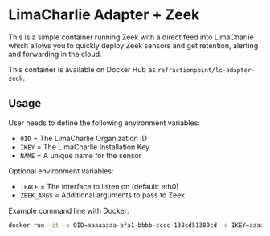 # LimaCharlie Adapter + Zeek

This is a simple container running Zeek with a direct feed into LimaCharlie
which allows you to quickly deploy Zeek sensors and get retention, alerting
and forwarding in the cloud.

This container is available on Docker Hub as `refractionpoint/lc-adapter-zeek`.

## Usage

User needs to define the following environment variables:
* `OID` = The LimaCharlie Organization ID
* `IKEY` = The LimaCharlie Installation Key
* `NAME` = A unique name for the sensor

Optional environment variables:
* `IFACE` = The interface to listen on (default: eth0)
* `ZEEK_ARGS` = Additional arguments to pass to Zeek

Example command line with Docker:
```bash
docker run -it -e OID=aaaaaaaa-bfa1-bbbb-cccc-138cd51389cd -e IKEY=aaaaaaaa-9ae6-bbbb-cccc-5e42b854adf5 -e NAME=zeek -e IFACE=eth0 refractionpoint/lc-adapter-zeek
```